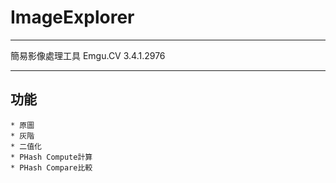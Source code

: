 ImageExplorer
================================
****
簡易影像處理工具
Emgu.CV 3.4.1.2976
****

## 功能
    * 原圖
    * 灰階
    * 二值化
    * PHash Compute計算
    * PHash Compare比較
